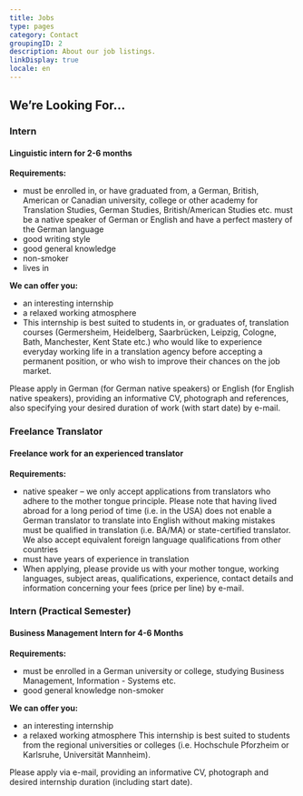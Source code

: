 ```yaml
---
title: Jobs
type: pages
category: Contact
groupingID: 2
description: About our job listings.
linkDisplay: true
locale: en
---
```

## We’re Looking For…

### Intern

#### Linguistic intern for 2-6 months

**Requirements:**

* must be enrolled in, or have graduated from, a German, British, American or Canadian university, college or other academy for Translation Studies, German Studies, British/American Studies etc.
  must be a native speaker of German or English and have a perfect mastery of the German language
* good writing style
* good general knowledge
* non-smoker
* lives in 

**We can offer you:**

* an interesting internship
* a relaxed working atmosphere
* This internship is best suited to students in, or graduates of, translation courses (Germersheim, Heidelberg, Saarbrücken, Leipzig, Cologne, Bath, Manchester, Kent State etc.) who would like to experience everyday working life in a translation agency before accepting a permanent position, or who wish to improve their chances on the job market.

Please apply in German (for German native speakers) or English (for English native speakers), providing an informative CV, photograph and references, also specifying your desired duration of work (with start date) by e-mail.

### Freelance Translator

#### Freelance work for an experienced translator

**Requirements:**

* native speaker – we only accept applications from translators who adhere to the mother tongue principle. Please note that having lived abroad for a long period of time (i.e. in the USA) does not enable a German translator to translate into English without making mistakes
  must be qualified in translation (i.e. BA/MA) or state-certified translator. We also accept equivalent foreign language qualifications from other countries
* must have years of experience in translation
* When applying, please provide us with your mother tongue, working languages, subject areas, qualifications, experience, contact details and information concerning your fees (price per line) by e-mail.

### Intern (Practical Semester)

#### Business Management Intern for 4-6 Months

**Requirements:**

* must be enrolled in a German university or college, studying Business Management, Information - Systems etc.
* good general knowledge
  non-smoker

**We can offer you:**

* an interesting internship
* a relaxed working atmosphere
  This internship is best suited to students from the regional universities or colleges (i.e. Hochschule Pforzheim or Karlsruhe, Universität Mannheim).

Please apply via e-mail, providing an informative CV, photograph and desired internship duration (including start date).